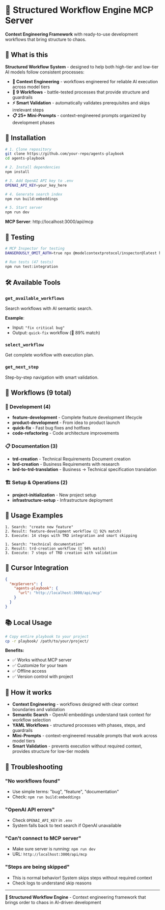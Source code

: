 # 🎯 Structured Workflow Engine MCP Server

**Context Engineering Framework** with ready-to-use development workflows that bring structure to chaos.

## 🎯 What is this

**Structured Workflow System** - designed to help both high-tier and low-tier AI models follow consistent processes:

- **🧠 Context Engineering** - workflows engineered for reliable AI execution across model tiers
- **🔧 9 Workflows** - battle-tested processes that provide structure and guardrails  
- **⚡ Smart Validation** - automatically validates prerequisites and skips irrelevant steps
- **📋 25+ Mini-Prompts** - context-engineered prompts organized by development phases

## 🚀 Installation

```bash
# 1. Clone repository
git clone https://github.com/your-repo/agents-playbook
cd agents-playbook

# 2. Install dependencies
npm install

# 3. Add OpenAI API key to .env
OPENAI_API_KEY=your_key_here

# 4. Generate search index
npm run build:embeddings

# 5. Start server
npm run dev
```

**MCP Server**: http://localhost:3000/api/mcp

## 🧪 Testing

```bash
# MCP Inspector for testing
DANGEROUSLY_OMIT_AUTH=true npx @modelcontextprotocol/inspector@latest http://localhost:3000/api/mcp

# Run tests (47 tests)
npm run test:integration
```

## 🛠️ Available Tools

### `get_available_workflows`
Search workflows with AI semantic search.

**Example**: 
- Input: `"fix critical bug"`
- Output: `quick-fix` workflow (🎯 89% match)

### `select_workflow`  
Get complete workflow with execution plan.

### `get_next_step`
Step-by-step navigation with smart validation.

## 📁 Workflows (9 total)

### 🚀 Development (4)
- **feature-development** - Complete feature development lifecycle
- **product-development** - From idea to product launch
- **quick-fix** - Fast bug fixes and hotfixes
- **code-refactoring** - Code architecture improvements

### 📋 Documentation (3)
- **trd-creation** - Technical Requirements Document creation
- **brd-creation** - Business Requirements with research  
- **brd-to-trd-translation** - Business → Technical specification translation

### 🏗️ Setup & Operations (2)
- **project-initialization** - New project setup
- **infrastructure-setup** - Infrastructure deployment

## 🎯 Usage Examples

```
1. Search: "create new feature"
2. Result: feature-development workflow (🎯 92% match)  
3. Execute: 14 steps with TRD integration and smart skipping
```

```
1. Search: "technical documentation"  
2. Result: trd-creation workflow (🎯 94% match)
3. Execute: 7 steps of TRD creation with validation
```

## 🔌 Cursor Integration

```json
{
  "mcpServers": {
    "agents-playbook": {
      "url": "http://localhost:3000/api/mcp"
    }
  }
}
```

## 📚 Local Usage

```bash
# Copy entire playbook to your project
cp -r playbook/ /path/to/your/project/
```

**Benefits:**
- ✅ Works without MCP server
- ✅ Customize for your team
- ✅ Offline access
- ✅ Version control with project

## 🧠 How it works

- **Context Engineering** - workflows designed with clear context boundaries and validation
- **Semantic Search** - OpenAI embeddings understand task context for workflow selection
- **YAML Workflows** - structured processes with phases, steps, and guardrails
- **Mini-Prompts** - context-engineered reusable prompts that work across model tiers
- **Smart Validation** - prevents execution without required context, provides structure for low-tier models

## 🐛 Troubleshooting

### "No workflows found"
- Use simple terms: "bug", "feature", "documentation"
- Check: `npm run build:embeddings`

### "OpenAI API errors"  
- Check `OPENAI_API_KEY` in `.env`
- System falls back to text search if OpenAI unavailable

### "Can't connect to MCP server"
- Make sure server is running: `npm run dev`
- URL: `http://localhost:3000/api/mcp`

### "Steps are being skipped"
- This is normal behavior! System skips steps without required context
- Check logs to understand skip reasons

---

**🎯 Structured Workflow Engine** - Context engineering framework that brings order to chaos in AI-driven development